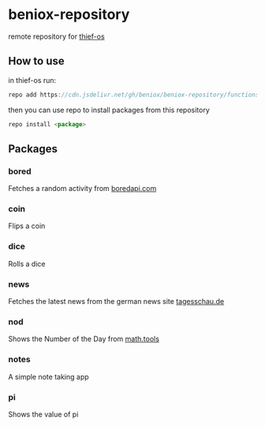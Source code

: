 # beniox-repository
remote repository for [thief-os](https://github.com/thief-hub/thief-os) 

## How to use

in thief-os run:
```js
repo add https://cdn.jsdelivr.net/gh/beniox/beniox-repository/functions
```

then you can use repo to install packages from this repository

```js
repo install <package>
```

## Packages

### bored

Fetches a random activity from [boredapi.com](https://www.boredapi.com/)

### coin

Flips a coin

### dice

Rolls a dice

### news

Fetches the latest news from the german news site [tagesschau.de](https://www.tagesschau.de/)

### nod

Shows the Number of the Day from [math.tools](https://api.math.tools/numbers/nod)

### notes

A simple note taking app

### pi

Shows the value of pi
